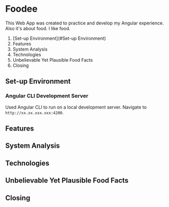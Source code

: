 # Foodee

This Web App was created to practice and develop my Angular experience. Also it's about food. I like food.
1. [Set-up Environment](#Set-up Environment)
2. Features
3. System Analysis
4. Technologies
5. Unbelievable Yet Plausible Food Facts
6. Closing

## Set-up Environment

### Angular CLI Development Server

Used Angular CLI to run on a local development server. Navigate to `http://xx.xx.xxx.xxx:4200`.

## Features

## System Analysis

## Technologies

## Unbelievable Yet Plausible Food Facts

## Closing
